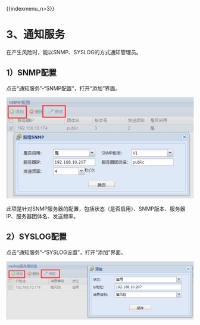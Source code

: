 {{indexmenu_n>3}}

# 3、通知服务

在产生风险时，能以SNMP、SYSLOG的方式通知管理员。

## 1）SNMP配置

点击“通知服务”-“SNMP配置”，打开“添加”界面。

![](/images/operation/manage/addsnmp.png)

此项是针对SNMP服务器的配置，包括状态（是否启用）、SNMP版本、服务器IP、服务器团体名、发送频率。

## 2）SYSLOG配置

点击“通知服务”-“SYSLOG设置”，打开“添加”界面。

![](/images/operation/manage/syslog.png)
